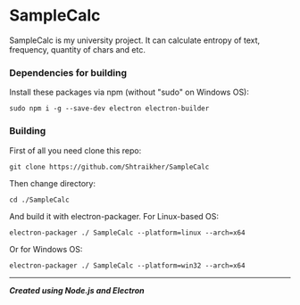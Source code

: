 SampleCalc
=====================
SampleCalc is my university project. It can calculate entropy of text, frequency, quantity of chars and etc.
### Dependencies for building
Install these packages via npm (without "sudo" on Windows OS):
```
sudo npm i -g --save-dev electron electron-builder
```
### Building
First of all you need clone this repo:
```
git clone https://github.com/Shtraikher/SampleCalc
```
Then change directory:
```
cd ./SampleCalc
```
And build it with electron-packager.
For Linux-based OS:
```
electron-packager ./ SampleCalc --platform=linux --arch=x64
```
Or for Windows OS:
```
electron-packager ./ SampleCalc --platform=win32 --arch=x64
```
***
***Created using Node.js and Electron***
